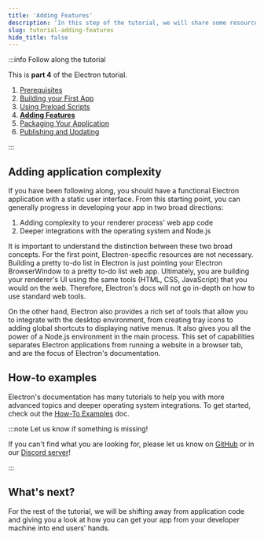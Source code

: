 ```yaml
---
title: 'Adding Features'
description: 'In this step of the tutorial, we will share some resources you should read to add features to your application'
slug: tutorial-adding-features
hide_title: false
---
```


:::info Follow along the tutorial

This is **part 4** of the Electron tutorial.

1. [Prerequisites][prerequisites]
1. [Building your First App][building your first app]
1. [Using Preload Scripts][preload]
1. **[Adding Features][features]**
1. [Packaging Your Application][packaging]
1. [Publishing and Updating][updates]

:::

## Adding application complexity

If you have been following along, you should have a functional Electron application
with a static user interface. From this starting point, you can generally progress
in developing your app in two broad directions:

1. Adding complexity to your renderer process' web app code
1. Deeper integrations with the operating system and Node.js

It is important to understand the distinction between these two broad concepts. For the
first point, Electron-specific resources are not necessary. Building a pretty to-do
list in Electron is just pointing your Electron BrowserWindow to a pretty
to-do list web app. Ultimately, you are building your renderer's UI using the same tools
(HTML, CSS, JavaScript) that you would on the web. Therefore, Electron's docs will
not go in-depth on how to use standard web tools.

On the other hand, Electron also provides a rich set of tools that allow
you to integrate with the desktop environment, from creating tray icons to adding
global shortcuts to displaying native menus. It also gives you all the power of a
Node.js environment in the main process. This set of capabilities separates
Electron applications from running a website in a browser tab, and are the
focus of Electron's documentation.

## How-to examples

Electron's documentation has many tutorials to help you with more advanced topics
and deeper operating system integrations. To get started, check out the
[How-To Examples][how-to] doc.

:::note Let us know if something is missing!

If you can't find what you are looking for, please let us know on [GitHub] or in
our [Discord server][discord]!

:::

## What's next?

For the rest of the tutorial, we will be shifting away from application code
and giving you a look at how you can get your app from your developer machine
into end users' hands.

<!-- Link labels -->

[discord]: https://discord.gg/electronjs
[github]: https://github.com/electron/electronjs.org-new/issues/new
[how-to]: ./examples.md
[node-platform]: https://nodejs.org/api/process.html#process_process_platform

<!-- Tutorial links -->

[prerequisites]: tutorial-1-prerequisites.md
[building your first app]: tutorial-2-first-app.md
[preload]: tutorial-3-preload.md
[features]: tutorial-4-adding-features.md
[packaging]: tutorial-5-packaging.md
[updates]: tutorial-6-publishing-updating.md
